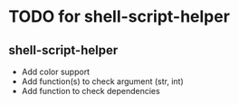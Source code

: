 # TODO for shell-script-helper

## shell-script-helper
* Add color support
* Add function(s) to check argument (str, int)
* Add function to check dependencies
